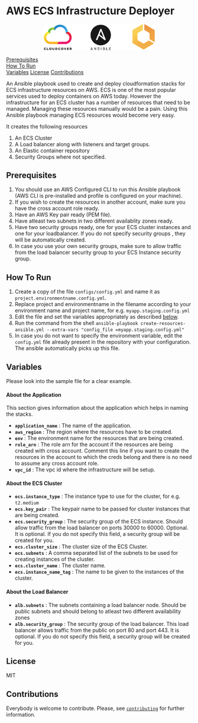 
# AWS ECS Infrastructure Deployer

<p align = "center">
<img src="assets/logoStack.png" alt="cloudcover" width="300"/>
</p>

[Prerequisites](#prerequisites)  
[How To Run](#How%20To%20Run)  
[Variables](#Variables)
[License](#License)
[Contributions](#Contributions)



An Ansible playbook used to create and deploy cloudformation stacks for ECS infrastructure resources on AWS. 
ECS is one of the most popular services used to deploy containers on AWS today. 
However the infrastructure for an ECS cluster has a number of resources that need to be managed. Managing these resources manually would be a pain. Using this Ansible playbook managing ECS resources would become very easy.

It creates the following resources

1. An ECS Cluster
2. A Load balancer along with listeners and target groups.
3. An Elastic container repository
4. Security Groups where not specified.

## Prerequisites

1. You should use an AWS Configured CLI to run this Ansible playbook (AWS CLI is pre-installed and profile is configured on your machine).
2. If you wish to create the resources in another account, make sure you have the cross account role ready.
3. Have an AWS Key pair ready (PEM file).
4. Have atleast two subnets in two different availablity zones ready.
5. Have two security groups ready, one for your ECS cluster instances and one for your loadbalancer. If you do not specify security groups , they will be automatically created. 
6.  In case you use your own security groups, make sure to allow traffic from the load balancer security group to your ECS Instance security group.

## How To Run

1. Create a copy of the file `configs/config.yml` and name it as `project.environmentname.config.yml`. 
2. Replace project and environmentname in the filename according to your environment name and project name, for e.g. `myapp.staging.config.yml`
3. Edit the file and set the variables appropriately as described [below](#variables).
4. Run the command from the shell `ansible-playbook create-resources-ansible.yml --extra-vars "config_file =myapp.staging.config.yml"`
5. In case you do not want to specify the environment variable, edit the `config.yml` file already present in the repository with your configuration. The ansible automatically picks up this file.

## Variables

Please look into the sample file for a clear example.

#### About the Application 

This section gives information about the application which helps in naming the stacks.

- **`application_name`** : The name of the application.
- **`aws_region`** : The region where the resources have to be created.
- **`env`** : The environment name for the resources that are being created.
- **`role_arn`** : The role arn for the account if the resources are being created with cross account. Comment this line if you want to create the resources in the account to which the creds belong and there is no need to assume any cross account role.
- **`vpc_id`** : The vpc id where the infrastructure will be setup.

#### About the ECS Cluster

- **`ecs.instance_type`** : The instance type to use for the cluster, for e.g. `t2.medium`
- **`ecs.key_pair`** : The keypair name to be passed for cluster instances that are being created.
- **`ecs.security_group`** : The security group of the ECS instance. Should allow traffic from the load balancer on ports 30000 to 60000. Optional. It is optional. If you do not specify this field, a security group will be created for you.
- **`ecs.cluster_size`** : The cluster size of the ECS Cluster.
- **`ecs.subnets`** : A comma separated list of the subnets to be used for creating instances of the cluster.
- **`ecs.cluster_name`** : The cluster name.
- **`ecs.instance_name_tag`** : The name to be given to the instances of the cluster.

#### About the Load Balancer

- **`alb.subnets`** : The subnets containing a load balancer node. Should be public subnets and should belong to atleast two different availability zones
- **`alb.security_group`** : The security group of the load balancer. This load balancer allows traffic from the public on port 80 and port 443. It is optional. If you do not specify this field, a security group will be created for you.

## License

MIT

## Contributions

Everybody is welcome to contribute. Please, see [`contributing`][contrib] for further information.

[contrib]: CONTRIBUTING.md

